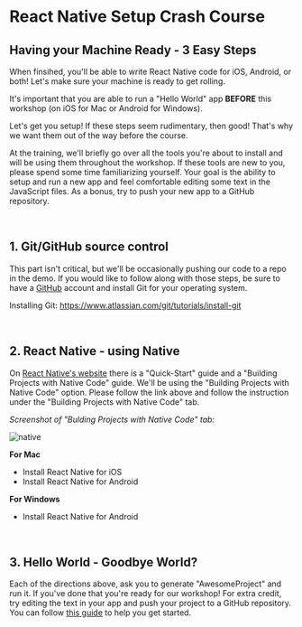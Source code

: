 # React Native Setup Crash Course

## Having your Machine Ready - 3 Easy Steps

When finsihed, you'll be able to write React Native code for iOS, Android, or both! Let's make sure your machine is ready to get rolling.

It's important that you are able to run a "Hello World" app **BEFORE** this workshop (on iOS for Mac or Android for Windows).

Let's get you setup! If these steps seem rudimentary, then good! That's why we want them out of the way before the course. 

At the training, we'll briefly go over all the tools you're about to install and will be using them throughout the workshop. If these tools are new to you, please spend some time familiarizing yourself. Your goal is the ability to setup and run a new app and feel comfortable editing some text in the JavaScript files. As a bonus, try to push your new app to a GitHub repository.

<br>

## 1. Git/GitHub source control

This part isn't critical, but we'll be occasionally pushing our code to a repo in the demo. If you would like to follow along with those steps, be sure to have a [GitHub](https://github.com/) account and install Git for your operating system.

Installing Git: https://www.atlassian.com/git/tutorials/install-git

<br>

## 2. React Native - using Native

On [React Native's website](https://facebook.github.io/react-native/docs/getting-started.html) there is a "Quick-Start" guide and a "Building Projects with Native Code" guide. We'll be using the "Building Projects with Native Code" option. Please follow the link above and follow the instruction under the "Building Projects with Native Code" tab.

_Screenshot of "Bulding Projects with Native Code" tab:_

![native](https://i.imgur.com/gFJePnY.png)

**For Mac**

* Install React Native for iOS
* Install React Native for Android

**For Windows**

* Install React Native for Android

<br>

## 3. Hello World - Goodbye World?

Each of the directions above, ask you to generate "AwesomeProject" and run it. If you've done that you're ready for our workshop! For extra credit, try editing the text in your app and push your project to a GitHub repository. You can follow [this guide](https://help.github.com/articles/adding-an-existing-project-to-github-using-the-command-line/) to help you get started.